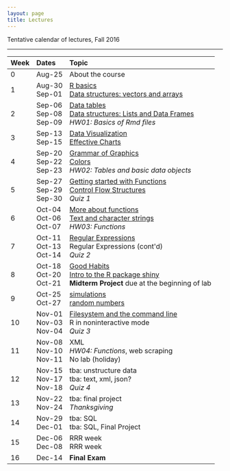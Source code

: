```yaml
---
layout: page
title: Lectures
---
```


Tentative calendar of lectures, Fall 2016

<hr>

<table>
  <thead>
    <tr>
      <th align="left">Week</th>
      <th align="left">Dates</th>
      <th align="left">Topic</th>
    </tr>
  </thead>
  <tbody>
    <tr>
      <td>0</td>
      <td>
        Aug-25<br>
      </td>
      <td>
        About the course
      </td>
    </tr>
    <tr>
      <td>1</td>
      <td>
        Aug-30<br>
        Sep-01</td>
      <td>
        <a href="01-R-basics">R basics</a><br>
        <a href="02-data-structures">Data structures: vectors and arrays</a>
      </td>
    </tr>
    <tr>
      <td>2</td>
      <td>
        Sep-06<br>
        Sep-08<br>
        Sep-09
      </td>
      <td>
        <a href="03-data-table-basics">Data tables</a><br>
        <a href="04-lists-data-frames">Data structures: Lists and Data Frames</a><br>
        <em>HW01: Basics of Rmd files</em>
      </td>
    </tr>
    <tr>
      <td>3</td>
      <td>
        Sep-13<br>
        Sep-15</td>
      <td>
        <a href="05-data-visualization">Data Visualization</a><br>
        <a href="06-effective-charts">Effective Charts</a>
      </td>
    </tr>
    <tr>
      <td>4</td>
      <td>
        Sep-20<br>
        Sep-22<br>
        Sep-23
      </td>
       <td>
        <a href="07-grammar-graphics">Grammar of Graphics</a><br>
        <a href="08-colors">Colors</a><br>
        <em>HW02: Tables and basic data objects</em>
      </td>
    </tr>
    <tr>
      <td>5</td>
      <td>
        Sep-27<br>
        Sep-29<br>
        Sep-30
      </td>
      <td>
        <a href="09-functions1">Getting started with Functions</a><br>
        <a href="10-control-flow">Control Flow Structures</a><br>
        <em>Quiz 1</em>
      </td>
    </tr>
    <tr>
      <td>6</td>
      <td>
        Oct-04<br>
        Oct-06<br>
        Oct-07
      </td>
      <td>
        <a href="11-functions2">More about functions</a><br>
        <a href="12-strings1">Text and character strings</a><br>
        <em>HW03: Functions</em>
      </td>
    </tr>
    <tr>
      <td>7</td>
      <td>
        Oct-11<br>
        Oct-13<br>
        Oct-14
      </td>
      <td>
        <a href="13-regex">Regular Expressions</a><br>
        Regular Expressions (cont'd)<br>
        <em>Quiz 2</em>
      </td>
    </tr>
    <tr>
      <td>8</td>
      <td>
        Oct-18<br>
        Oct-20<br>
        Oct-21
      </td>
      <td>
        <a href="14-good-habits">Good Habits</a><br>
        <a href="15-shiny">Intro to the R package shiny</a><br>
        <b>Midterm Project</b> due at the beginning of lab<br>
      </td>
    </tr>
    <tr>
      <td>9</td>
      <td>
        Oct-25<br>
        Oct-27</td>
      <td>
        <a href="https://github.com/ucb-stat133/stat133-fall-2016/blob/master/notes/17-simulations/17-simulations.pdf" target="_blank">simulations</a><br>
        <a href="https://github.com/ucb-stat133/stat133-fall-2016/blob/master/notes/18-random-numbers/18-random-numbers.pdf" target="_blank">random numbers</a>
      </td>
    </tr>
    <tr>
      <td>10</td>
      <td>
        Nov-01<br>
        Nov-03<br>
        Nov-04</td>
      <td>
        <a href="20-command-line">Filesystem and the command line</a><br>
        R in noninteractive mode<br>
        <em>Quiz 3</em>
      </td>
    </tr>
    <tr>
      <td>11</td>
      <td>
        Nov-08<br>
        Nov-10<br>
        Nov-11
      </td>
      <td>
        XML <br>
        <em>HW04: Functions</em>, web scraping<br>
        No lab (holiday)
      </td>
    </tr>
    <tr>
      <td>12</td>
      <td>
        Nov-15<br>
        Nov-17<br>
        Nov-18</td>
      <td>
        tba: unstructure data <br>
        tba: text, xml, json?<br>
        <em>Quiz 4</em>
      </td>
    </tr>
    <tr>
      <td>13</td>
      <td>
        Nov-22<br>
        Nov-24</td>
      <td>
        tba: final project <br>
        <em>Thanksgiving</em>
      </td>
    </tr>
    <tr>
      <td>14</td>
      <td>
        Nov-29<br>
        Dec-01</td>
      <td>
        tba: SQL <br>
        tba: SQL, Final Project 
      </td>
    </tr>
    <tr>
      <td>15</td>
      <td>
        Dec-06<br>
        Dec-08</td>
      <td>
        RRR week <br>
        RRR week
      </td>
    </tr>
    <tr>
      <td>16</td>
      <td>
        Dec-14</td>
      <td>
        <b>Final Exam</b>
      </td>
    </tr>
  </tbody>
</table>

